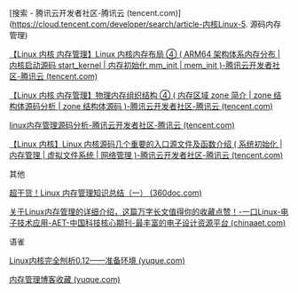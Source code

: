 [搜索 - 腾讯云开发者社区-腾讯云 (tencent.com)](https://cloud.tencent.com/developer/search/article-内核Linux-5. 源码内存管理)

[【Linux 内核 内存管理】Linux 内核内存布局 ④ ( ARM64 架构体系内存分布 | 内核启动源码 start_kernel | 内存初始化 mm_init | mem_init )-腾讯云开发者社区-腾讯云 (tencent.com)](https://cloud.tencent.com/developer/article/2253403)

[【Linux 内核 内存管理】物理内存组织结构 ④ ( 内存区域 zone 简介 | zone 结构体源码分析 | zone 结构体源码 )-腾讯云开发者社区-腾讯云 (tencent.com)](https://cloud.tencent.com/developer/article/2253501)

[linux内存管理源码分析-腾讯云开发者社区-腾讯云 (tencent.com)](https://cloud.tencent.com/developer/article/1417471)

[【Linux 内核】Linux 内核源码几个重要的入口源文件及函数介绍 ( 系统初始化 | 内存管理 | 虚拟文件系统 | 网络管理 )-腾讯云开发者社区-腾讯云 (tencent.com)](https://cloud.tencent.com/developer/article/2253309)



其他

[超干货！Linux 内存管理知识总结（一） (360doc.com)](http://www.360doc.com/content/23/1214/09/57935769_1107499935.shtml)

[关于Linux内存管理的详细介绍，这篇万字长文值得你的收藏点赞！-一口Linux-电子技术应用-AET-中国科技核心期刊-最丰富的电子设计资源平台 (chinaaet.com)](https://blog.chinaaet.com/Yklinuxzlzj06/p/5100069580)



语雀

[Linux内核完全刨析0.12——准备环境 (yuque.com)](https://www.yuque.com/lipeipei-w90ph/zxvb8t/xrxq2p)

[内存管理博客收藏 (yuque.com)](https://www.yuque.com/shenjingwa-ev2rj/bcqerl/ct9ssx)